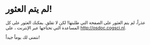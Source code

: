 # لم يتم العثور!

عذراً، لم يتم العثور على الصفحة التي طلبتها! لكن لا تقلق. يمكنك العثور على كل المساعدة التي تحتاجها عبر الإنترنت ، على <http://osdoc.cogsci.nl>.

نتمنى لك يوماً جيداً!
